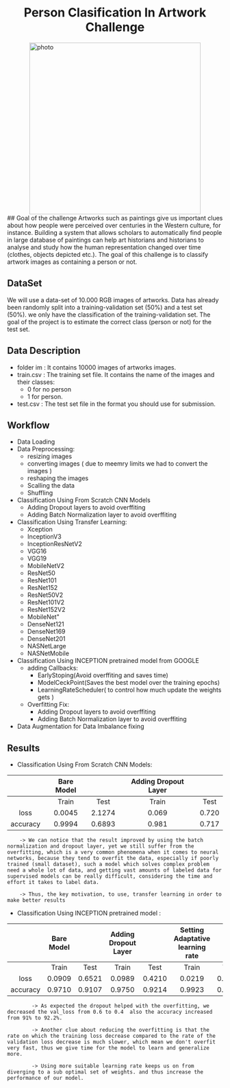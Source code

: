 

<h1 style="text-align:center">Person Clasification In Artwork Challenge</h1>
<img style="display: block; margin: auto;" alt="photo"  width="400" src="./images/PersonClassification.png">
## Goal of the challenge 
Artworks such as paintings give us important clues about how people were perceived over centuries in the Western culture, for instance. Building a system that allows scholars to automatically find people in large database of paintings can help art historians and historians to analyse and study how the human representation changed over time (clothes, objects depicted etc.). 
The goal of this challenge is to classify artwork images as containing a person or not. 

## DataSet 

We will use a data-set of 10.000 RGB images of artworks. Data has already been randomly split into a training-validation set (50%) and a test set (50%). we only have the classification of the training-validation set. The goal of the project is to estimate the correct class (person or not) for the test set.

## Data Description 
- folder im : It contains 10000 images of artworks images.
- train.csv : The training set file. It contains the name of the images and their classes: 
	- 0 for no person 
	- 1 for person.
- test.csv  : The test set file in the format you should use for submission.

## Workflow  
- Data Loading 
- Data Preprocessing: 
	- resizing images 
	- converting images ( due to meemry limits we had to convert the images )
	- reshaping the images  
	- Scalling the data 
	- Shuffling 
- Classification Using From Scratch CNN Models
	- Adding Dropout layers to avoid overffiting  
	- Adding Batch Normalization layer to avoid overffiting
- Classification Using Transfer Learning: 
	- Xception
	- InceptionV3
	- InceptionResNetV2
	- VGG16
	- VGG19
	- MobileNetV2
	- ResNet50
	- ResNet101
	- ResNet152
	- ResNet50V2
	- ResNet101V2
	- ResNet152V2
	- MobileNet"
	- DenseNet121
	- DenseNet169
	- DenseNet201
	- NASNetLarge
	- NASNetMobile
- Classification Using INCEPTION pretrained model  from  GOOGLE 
	- adding Callbacks: 
		- EarlyStoping(Avoid overffiting and saves time)
		- ModelCeckPoint(Saves the best model over the training epochs)
		- LearningRateScheduler( to control how much update the weights gets )
	- Overfitting Fix: 
		- Adding Dropout layers to avoid overffiting  	
		- Adding Batch Normalization layer to avoid overffiting
- Data Augmentation  for Data Imbalance fixing


## Results
	
- Classification Using From Scratch CNN Models: 

||Bare Model| |Adding Dropout Layer||
:------------:|:------:|:---------:|:------:|:---------:
|	  |  Train  | Test |  Train  | Test
loss |     0.0045 | 2.1274| 0.069 |  0.720
accuracy | 0.9994  |0.6893 | 0.981 | 0.717

		-> We can notice that the result improved by using the batch normalization and dropout layer, yet we still suffer from the overfitting, which is a very common phenomena when it comes to neural networks, because they tend to overfit the data, especially if poorly trained (small dataset), such a model which solves complex problem need a whole lot of data, and getting vast amounts of labeled data for supervised models can be really difficult, considering the time and effort it takes to label data.

		-> Thus, the key motivation, to use, transfer learning in order to make better results 

- Classification Using INCEPTION pretrained model :




||Bare Model| |Adding Dropout Layer||Setting Adaptative learning rate||
:------------:|:------:|:---------:|:------:|:---------:|:------:|:---------:
|	  |  Train  | Test |  Train  | Test |  Train  | Test
loss |    0.0909 | 0.6521| 0.0989 |   0.4210|0.0219|0.3277  
accuracy | 0.9710   |0.9107  |0.9750 | 0.9214|0.9923 |0.9427

			-> As expected the dropout helped with the overfitting, we decreased the val_loss from 0.6 to 0.4  also the accuracy increased from 91% to 92.2%.
			
			-> Another clue about reducing the overfitting is that the rate on which the training loss decrease compared to the rate of the validation loss decrease is much slower, which mean we don't overfit very fast, thus we give time for the model to learn and generalize more. 

			-> Using more suitable learning rate keeps us on from diverging to a sub optimal set of weights. and thus increase the performance of our model.

